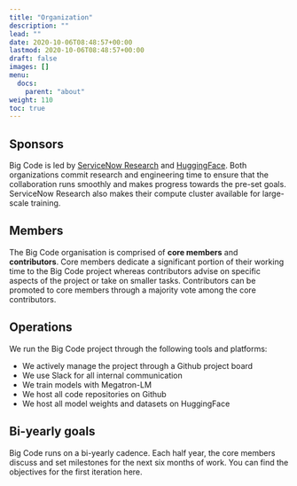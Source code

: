 ```yaml
---
title: "Organization"
description: ""
lead: ""
date: 2020-10-06T08:48:57+00:00
lastmod: 2020-10-06T08:48:57+00:00
draft: false
images: []
menu:
  docs:
    parent: "about"
weight: 110
toc: true
---
```


## Sponsors
Big Code is led by [ServiceNow Research](https://servicenow.com/research) and [HuggingFace](https://huggingface.co). Both organizations commit research and engineering time to ensure that the collaboration runs smoothly and makes progress towards the pre-set goals. ServiceNow Research also makes their compute cluster available for large-scale training. 

## Members
The Big Code organisation is comprised of **core members** and **contributors**. Core members dedicate a significant portion of their working time to the Big Code project whereas contributors advise on specific aspects of the project or take on smaller tasks. Contributors can be promoted to core members through a majority vote among the core contributors. 

## Operations
We run the Big Code project through the following tools and platforms:
- We actively manage the project through a Github project board
- We use Slack for all internal communication
- We train models with Megatron-LM 
- We host all code repositories on Github
- We host all model weights and datasets on HuggingFace

## Bi-yearly goals
Big Code runs on a bi-yearly cadence. Each half year, the core members discuss and set milestones for the next six months of work. You can find the objectives for the first iteration here. 
